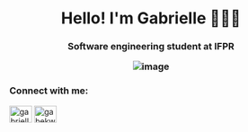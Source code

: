 <h1 align="center">Hello! I'm Gabrielle 👩🏻‍💻</h1>
<h3 align="center"> Software engineering student at IFPR 
 
 
 
![image](https://user-images.githubusercontent.com/76081229/176014306-d40995c7-4a44-4e14-9bf0-69e716dd6003.png)

</h3>

<h3 align="left">Connect with me:</h3>
<p align="left">
<a href="https://www.linkedin.com/in/gabriellekwsiqueira/" target="blank"><img align="center" src="https://cdn.jsdelivr.net/npm/simple-icons@3.0.1/icons/linkedin.svg" alt="gabrielleLink" height="30" width="40" /></a>
<a href="https://www.instagram.com/kw_gabrielle/" target="blank"><img align="center" src="https://cdn.jsdelivr.net/npm/simple-icons@3.0.1/icons/instagram.svg" alt="gabekw.insta" height="30" width="40" /></a>
</p>



